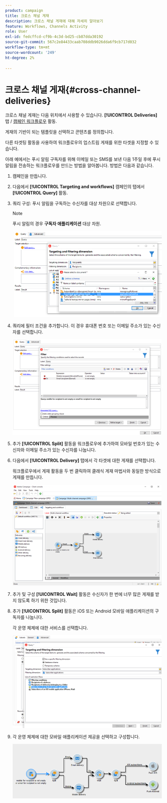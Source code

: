 ```yaml
---
product: campaign
title: 크로스 채널 게재
description: 크로스 채널 게재에 대해 자세히 알아보기
feature: Workflows, Channels Activity
role: User
exl-id: fedcffcd-cf9b-4c3d-bd25-cb87dda30192
source-git-commit: 567c2e84433caab708ddb9026dda6f9cb717d032
workflow-type: tm+mt
source-wordcount: '249'
ht-degree: 2%

---
```


# 크로스 채널 게재{#cross-channel-deliveries}

크로스 채널 게재는 다음 위치에서 사용할 수 있습니다. **[!UICONTROL Deliveries]** 탭 / [캠페인 워크플로우](campaign-workflows.md) 활동.

게재의 기반이 되는 템플릿을 선택하고 콘텐츠를 정의합니다.

다른 타겟팅 활동을 사용하여 워크플로우의 업스트림 게재를 위한 타겟을 지정할 수 있습니다.

아래 예에서는 푸시 알림 구독자를 위해 이메일 또는 SMS를 보낸 다음 1주일 후에 푸시 알림을 전송하는 워크플로우를 만드는 방법을 알아봅니다. 방법은 다음과 같습니다.

1. 캠페인을 만듭니다.
1. 다음에서 **[!UICONTROL Targeting and workflows]** 캠페인의 탭에서 **[!UICONTROL Query]** 활동.
1. 쿼리 구성: 푸시 알림을 구독하는 수신자를 대상 차원으로 선택합니다.

   >[!NOTE]
   >
   >푸시 알림의 경우 **구독자 애플리케이션** 대상 차원.

   ![](assets/cross_channel_delivery_1.png)

1. 쿼리에 필터 조건을 추가합니다. 이 경우 휴대폰 번호 또는 이메일 주소가 있는 수신자를 선택합니다.

   ![](assets/cross_channel_delivery_2.png)

1. 추가 **[!UICONTROL Split]** 활동을 워크플로우에 추가하여 모바일 번호가 있는 수신자와 이메일 주소가 있는 수신자를 나눕니다.
1. 다음에서 **[!UICONTROL Delivery]** 탭에서 각 타겟에 대한 게재를 선택합니다.

   워크플로우에서 게재 활동을 두 번 클릭하여 클래식 게재 마법사와 동일한 방식으로 게재를 만듭니다.

   ![](assets/cross_channel_delivery_3.png)

1. 추가 및 구성 **[!UICONTROL Wait]** 활동은 수신자가 한 번에 너무 많은 게재를 받지 않도록 하기 위한 것입니다.
1. 추가 **[!UICONTROL Split]** 활동은 iOS 또는 Android 모바일 애플리케이션의 구독자를 나눕니다.

   각 운영 체제에 대한 서비스를 선택합니다.

   ![](assets/cross_channel_delivery_4.png)

1. 각 운영 체제에 대한 모바일 애플리케이션 제공을 선택하고 구성합니다.

   ![](assets/cross_channel_delivery_5.png)
